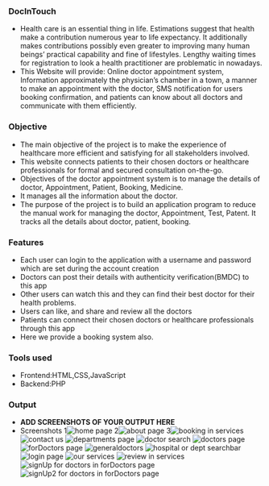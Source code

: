 ### DocInTouch

- Health care is an essential thing in life. Estimations suggest that health make a 
contribution numerous year to life expectancy. It additionally makes contributions possibly 
even greater to improving many human beings’ practical capability and fine of lifestyles.
Lengthy waiting times for registration to look a health practitioner are problematic in 
nowadays.
- This Website will provide: Online doctor appointment system, Information 
approximately the physician’s chamber in a town, a manner to make an appointment with 
the doctor, SMS notification for users booking confirmation, and patients can know about all 
doctors and communicate with them efficiently.

### Objective
- The main objective of the project is to make the experience of healthcare more efficient and
satisfying for all stakeholders involved. 
- This website connects patients to their chosen doctors or
healthcare professionals for formal and secured consultation on-the-go.
- Objectives of the doctor appointment system is to manage the details of doctor, Appointment, Patient,
Booking, Medicine.
- It manages all the information about the doctor. 
- The purpose of the project is to build an application program to reduce the manual work for managing the
doctor, Appointment, Test, Patent. It tracks all the details about doctor, patient, booking.

### Features

- Each user can login to the application with a username and password which are set during
the account creation
- Doctors can post their details with authenticity verification(BMDC) to this app
- Other users can watch this and they can find their best doctor for their health problems. 
- Users can like, and share and review all the doctors
- Patients can connect their chosen doctors or healthcare
professionals through this app
- Here we provide a booking system also.

### Tools used

- Frontend:HTML,CSS,JavaScript
- Backend:PHP

### Output
- **ADD SCREENSHOTS OF YOUR OUTPUT HERE**
- Screenshots
1![home page](https://user-images.githubusercontent.com/89720208/208285482-9368c98c-4041-4624-8573-3a7e2ada55b5.png)
2![about page](https://user-images.githubusercontent.com/89720208/208285501-577c7bf5-fa73-4e86-bfba-36cccf5842c0.png)
3![booking in services](https://user-images.githubusercontent.com/89720208/208285504-5736cd8e-9ece-43e5-8cd3-8d92384299f0.png)
![contact us](https://user-images.githubusercontent.com/89720208/208285505-a63adce4-2037-4025-a54c-59dcf8086be5.png)
![departments page](https://user-images.githubusercontent.com/89720208/208285506-5fa1eb81-47e4-4343-a993-b6dbed83a691.png)
![doctor search](https://user-images.githubusercontent.com/89720208/208285507-3c582e7a-f18a-43c2-bbee-bbef6be44b0b.png)
![doctors page](https://user-images.githubusercontent.com/89720208/208285509-f1ac9bdc-38e8-4f8e-bfe8-5af467135143.png)
![forDoctors page](https://user-images.githubusercontent.com/89720208/208285510-e4f22199-b32a-49a0-935a-b32378a94b92.png)
![generaldoctors](https://user-images.githubusercontent.com/89720208/208285511-ae0036ab-2858-4858-8334-f488369b5bba.png)
![hospital or dept searchbar](https://user-images.githubusercontent.com/89720208/208285512-f2cf334f-0f58-4582-adaf-82e9b55b3936.png)
![login page](https://user-images.githubusercontent.com/89720208/208285513-b1b76356-6f2a-437a-b072-f0228216ab15.png)
![our services](https://user-images.githubusercontent.com/89720208/208285514-738d2cf7-069b-4bce-bdf6-00ed3a9cf852.png)
![review in services](https://user-images.githubusercontent.com/89720208/208285515-16a32cd0-1179-4796-8eed-d4bce9e7ec03.png)
![signUp for doctors in forDoctors page](https://user-images.githubusercontent.com/89720208/208285516-8457e599-cf9f-4938-a61c-7beb013c2b4f.png)
![signUp2 for doctors in forDoctors page](https://user-images.githubusercontent.com/89720208/208285517-6983938a-5d00-44fc-9785-20bd16bc2c8a.png)



